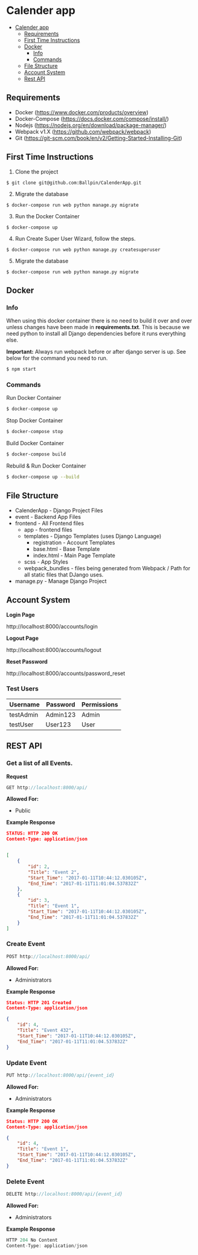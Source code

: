 # Calender app

- [Calender app](#calender-app)
  * [Requirements](#requirements)
  * [First Time Instructions](#first-time-instructions)
  * [Docker](#docker)
    + [Info](#info)
    + [Commands](#commands)
  * [File Structure](#file-structure)
  * [Account System](#account-system)
  * [Rest API](#rest-api)


## Requirements

- Docker (https://www.docker.com/products/overview)
- Docker-Compose (https://docs.docker.com/compose/install/)
- Nodejs (https://nodejs.org/en/download/package-manager/)
- Webpack v1.X (https://github.com/webpack/webpack)
- Git (https://git-scm.com/book/en/v2/Getting-Started-Installing-Git)





## First Time Instructions



1. Clone the project

 ```
 $ git clone git@github.com:Ballpin/CalenderApp.git
 ```

2. Migrate the database

 ```
 $ docker-compose run web python manage.py migrate
 ```

3. Run the Docker Container

 ```
 $ docker-compose up
 ```

4. Run Create Super User Wizard, follow the steps.

 ```
 $ docker-compose run web python manage.py createsuperuser
 ```

5. Migrate the database

 ```
 $ docker-compose run web python manage.py migrate
 ```



## Docker

### Info

When using this docker container there is no need to build it over and over unless changes have been made in **requirements.txt**. This is because we need python to install all Django dependencies before it runs everything else.



**Important:**  Always run webpack before or after django server is up. See below for the command you need to run.

```bash
$ npm start
```



### Commands

Run Docker Container

```bash
$ docker-compose up
```

Stop Docker Container

```bash
$ docker-compose stop
```

Build Docker Container

```bash
$ docker-compose build
```

Rebuild & Run Docker Container

```bash
$ docker-compose up --build
```



## File Structure

- CalenderApp - Django Project Files
- event - Backend App Files
- frontend - All Frontend files
  - app - frontend files
  - templates - Django Templates (uses Django Language)
    - registration - Account Templates
    - base.html - Base Template
    - index.html - Main Page Template
  - scss - App Styles
  - webpack_bundles - files being generated from Webpack / Path for all static files that DJango uses.
- manage.py - Manage Django Project




## Account System

**Login Page** 

http://localhost:8000/accounts/login

**Logout Page**

http://localhost:8000/accounts/logout

**Reset Password**

http://localhost:8000/accounts/password_reset



### Test Users

| Username  | Password | Permissions |
| --------- | -------- | ----------- |
| testAdmin | Admin123 | Admin       |
| testUser  | User123  | User        |




## REST API

### Get a list of all Events. 

**Request**

```javascript
GET http://localhost:8000/api/
```

**Allowed For:**

- Public

**Example Response**

```json
STATUS: HTTP 200 OK
Content-Type: application/json


[
    {
        "id": 2,
        "Title": "Event 2",
        "Start_Time": "2017-01-11T10:44:12.030105Z",
        "End_Time": "2017-01-11T11:01:04.537832Z"
    },
    {
        "id": 3,
        "Title": "Event 1",
        "Start_Time": "2017-01-11T10:44:12.030105Z",
        "End_Time": "2017-01-11T11:01:04.537832Z"
    }
]
```



### Create Event

```javascript
POST http://localhost:8000/api/
```
**Allowed For:**

- Administrators

**Example Response**

```json
Status: HTTP 201 Created
Content-Type: application/json

{
    "id": 4,
    "Title": "Event 432",
    "Start_Time": "2017-01-11T10:44:12.030105Z",
    "End_Time": "2017-01-11T11:01:04.537832Z"
}
```



### Update Event

```javascript
PUT http://localhost:8000/api/{event_id}
```

**Allowed For:**

- Administrators

**Example Response**

```json
Status: HTTP 200 OK
Content-Type: application/json

{
    "id": 4,
    "Title": "Event 1",
    "Start_Time": "2017-01-11T10:44:12.030105Z",
    "End_Time": "2017-01-11T11:01:04.537832Z"
}
```



### Delete Event

```javascript
DELETE http://localhost:8000/api/{event_id}
```

**Allowed For:**

- Administrators

**Example Response**

```javascript
HTTP 204 No Content
Content-Type: application/json
```
